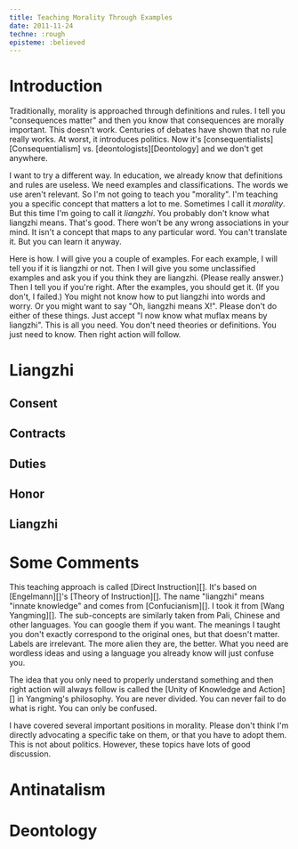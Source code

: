 ```yaml
---
title: Teaching Morality Through Examples
date: 2011-11-24
techne: :rough
episteme: :believed
---
```


# Introduction

Traditionally, morality is approached through definitions and rules. I tell you
"consequences matter" and then you know that consequences are morally important.
This doesn't work. Centuries of debates have shown that no rule really works. At
worst, it introduces politics. Now it's [consequentialists][Consequentialism]
vs. [deontologists][Deontology] and we don't get anywhere.

I want to try a different way. In education, we already know that definitions
and rules are useless. We need examples and classifications. The words we use
aren't relevant. So I'm not going to teach you "morality". I'm teaching you a
specific concept that matters a lot to me. Sometimes I call it *morality*. But
this time I'm going to call it *liangzhi*. You probably don't know what liangzhi
means. That's good. There won't be any wrong associations in your mind. It isn't
a concept that maps to any particular word. You can't translate it. But you can
learn it anyway.

Here is how. I will give you a couple of examples. For each example, I will tell
you if it is liangzhi or not. Then I will give you some unclassified examples
and ask you if you think they are liangzhi. (Please really answer.) Then I tell
you if you're right. After the examples, you should get it. (If you don't, I
failed.) You might not know how to put liangzhi into words and worry. Or you
might want to say "Oh, liangzhi means X!". Please don't do either of these
things. Just accept "I now know what muflax means by liangzhi". This is all you
need. You don't need theories or definitions. You just need to know. Then right
action will follow.

# Liangzhi

## Consent

## Contracts

## Duties

## Honor

## Liangzhi

# Some Comments

This teaching approach is called [Direct Instruction][]. It's based on
[Engelmann][]'s [Theory of Instruction][]. The name "liangzhi" means "innate
knowledge" and comes from [Confucianism][]. I took it from [Wang Yangming][].
The sub-concepts are similarly taken from Pali, Chinese and other languages. You
can google them if you want. The meanings I taught you don't exactly correspond
to the original ones, but that doesn't matter. Labels are irrelevant. The more
alien they are, the better. What you need are wordless ideas and using a
language you already know will just confuse you.

The idea that you only need to properly understand something and then right
action will always follow is called the [Unity of Knowledge and Action][] in
Yangming's philosophy. You are never divided. You can never fail to do what is
right. You can only be confused.

I have covered several important positions in morality. Please don't think I'm
directly advocating a specific take on them, or that you have to adopt them.
This is not about politics. However, these topics have lots of good discussion.

# Antinatalism

# Deontology
